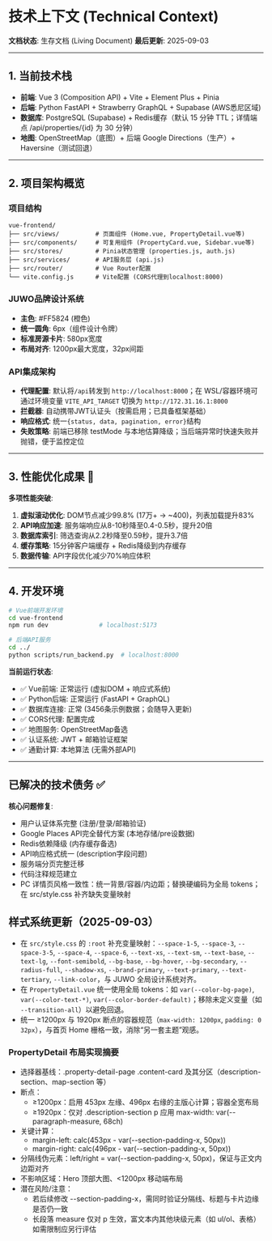 # 技术上下文 (Technical Context)

**文档状态**: 生存文档 (Living Document)
**最后更新**: 2025-09-03

---

## 1. 当前技术栈

- **前端**: Vue 3 (Composition API) + Vite + Element Plus + Pinia
- **后端**: Python FastAPI + Strawberry GraphQL + Supabase (AWS悉尼区域)
- **数据库**: PostgreSQL (Supabase) + Redis缓存（默认 15 分钟 TTL；详情端点 /api/properties/{id} 为 30 分钟）
- **地图**: OpenStreetMap（底图）+ 后端 Google Directions（生产）+ Haversine（测试回退）

---

## 2. 项目架构概览

### 项目结构
```
vue-frontend/
├── src/views/          # 页面组件 (Home.vue, PropertyDetail.vue等)
├── src/components/     # 可复用组件 (PropertyCard.vue, Sidebar.vue等)
├── src/stores/         # Pinia状态管理 (properties.js, auth.js)
├── src/services/       # API服务层 (api.js)
├── src/router/         # Vue Router配置
└── vite.config.js      # Vite配置 (CORS代理到localhost:8000)
```

### JUWO品牌设计系统
- **主色**: #FF5824 (橙色)
- **统一圆角**: 6px（组件设计令牌）
- **标准房源卡片**: 580px宽度
- **布局对齐**: 1200px最大宽度，32px间距

### API集成架构
- **代理配置**: 默认将`/api`转发到 `http://localhost:8000`；在 WSL/容器环境可通过环境变量 `VITE_API_TARGET` 切换为 `http://172.31.16.1:8000`
- **拦截器**: 自动携带JWT认证头（按需启用；已具备框架基础）
- **响应格式**: 统一`{status, data, pagination, error}`结构
- **失败策略**: 前端已移除 testMode 与本地估算降级；当后端异常时快速失败并抛错，便于监控定位

---

## 3. 性能优化成果 🎯

**多项性能突破**:

1. **虚拟滚动优化**: DOM节点减少99.8% (17万+ → ~400)，列表加载提升83%
2. **API响应加速**: 服务端响应从8-10秒降至0.4-0.5秒，提升20倍
3. **数据库索引**: 筛选查询从2.2秒降至0.59秒，提升3.7倍
4. **缓存策略**: 15分钟客户端缓存 + Redis降级到内存缓存
5. **数据传输**: API字段优化减少70%响应体积

---

## 4. 开发环境

```bash
# Vue前端开发环境
cd vue-frontend
npm run dev              # localhost:5173

# 后端API服务
cd ../
python scripts/run_backend.py  # localhost:8000
```

**当前运行状态**:
- ✅ Vue前端: 正常运行 (虚拟DOM + 响应式系统)
- ✅ Python后端: 正常运行 (FastAPI + GraphQL)
- ✅ 数据库连接: 正常 (3456条示例数据；会随导入更新)
- ✅ CORS代理: 配置完成
- ✅ 地图服务: OpenStreetMap备选
- ✅ 认证系统: JWT + 邮箱验证框架
- ✅ 通勤计算: 本地算法 (无需外部API)

---

## 已解决的技术债务 ✅

**核心问题修复**:
- 用户认证体系完整 (注册/登录/邮箱验证)
- Google Places API完全替代方案 (本地存储/pre设数据)
- Redis依赖降级 (内存缓存备选)
- API响应格式统一 (description字段问题)
- 服务端分页完整迁移
- 代码注释规范建立
- PC 详情页风格一致性：统一背景/容器/内边距；替换硬编码为全局 tokens；在 src/style.css 补齐缺失变量映射

## 样式系统更新（2025-09-03）

- 在 `src/style.css` 的 `:root` 补充变量映射：`--space-1-5`, `--space-3`, `--space-3-5`, `--space-4`, `--space-6`, `--text-xs`, `--text-sm`, `--text-base`, `--text-lg`, `--font-semibold`, `--bg-base`, `--bg-hover`, `--bg-secondary`, `--radius-full`, `--shadow-xs`, `--brand-primary`, `--text-primary`, `--text-tertiary`, `--link-color`，与 JUWO 全局设计系统对齐。
- 在 `PropertyDetail.vue` 统一使用全局 tokens：如 `var(--color-bg-page)`, `var(--color-text-*)`, `var(--color-border-default)`；移除未定义变量（如 `--transition-all`）以避免回退。
- 统一 ≥1200px 与 1920px 断点的容器规范（`max-width: 1200px`, `padding: 0 32px`），与首页 Home 栅格一致，消除“另一套主题”观感。

### PropertyDetail 布局实现摘要
- 选择器基线：.property-detail-page .content-card 及其分区（description-section、map-section 等）
- 断点：
  - ≥1200px：启用 453px 左缘、496px 右缘的主版心计算；容器全宽布局
  - ≥1920px：仅对 .description-section p 应用 max-width: var(--paragraph-measure, 68ch)
- 关键计算：
  - margin-left: calc(453px - var(--section-padding-x, 50px))
  - margin-right: calc(496px - var(--section-padding-x, 50px))
- 分隔线伪元素：left/right = var(--section-padding-x, 50px)，保证与正文内边距对齐
- 不影响区域：Hero 顶部大图、<1200px 移动端布局
- 潜在风险/注意：
  - 若后续修改 --section-padding-x，需同时验证分隔线、标题与卡片边缘是否仍一致
  - 长段落 measure 仅对 p 生效，富文本内其他块级元素（如 ul/ol、表格）如需限制应另行评估
